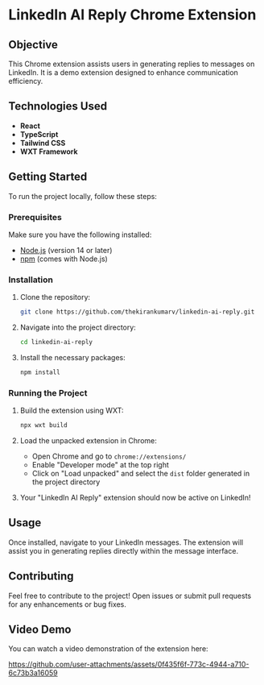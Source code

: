 # LinkedIn AI Reply Chrome Extension

## Objective

This Chrome extension assists users in generating replies to messages on LinkedIn. It is a demo extension designed to enhance communication efficiency.

## Technologies Used

- **React**
- **TypeScript**
- **Tailwind CSS**
- **WXT Framework**

## Getting Started

To run the project locally, follow these steps:

### Prerequisites

Make sure you have the following installed:

- [Node.js](https://nodejs.org/) (version 14 or later)
- [npm](https://www.npmjs.com/) (comes with Node.js)

### Installation

1. Clone the repository:

   ```bash
   git clone https://github.com/thekirankumarv/linkedin-ai-reply.git
   ```

2. Navigate into the project directory:

   ```bash
   cd linkedin-ai-reply
   ```

3. Install the necessary packages:

   ```bash
   npm install
   ```

### Running the Project

1. Build the extension using WXT:

   ```bash
   npx wxt build
   ```

2. Load the unpacked extension in Chrome:

   - Open Chrome and go to `chrome://extensions/`
   - Enable "Developer mode" at the top right
   - Click on "Load unpacked" and select the `dist` folder generated in the project directory

3. Your "LinkedIn AI Reply" extension should now be active on LinkedIn!

## Usage

Once installed, navigate to your LinkedIn messages. The extension will assist you in generating replies directly within the message interface.

## Contributing

Feel free to contribute to the project! Open issues or submit pull requests for any enhancements or bug fixes.

## Video Demo

You can watch a video demonstration of the extension here: 


https://github.com/user-attachments/assets/0f435f6f-773c-4944-a710-6c73b3a16059





